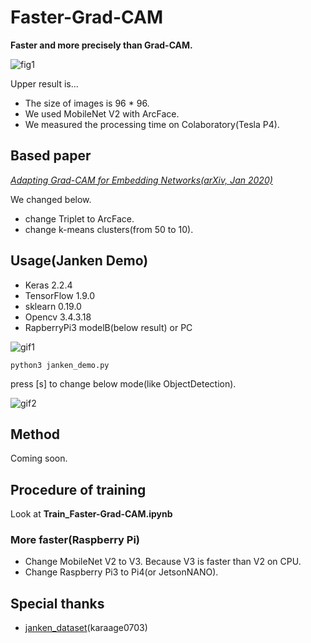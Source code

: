 # Faster-Grad-CAM
**Faster and more precisely than Grad-CAM.**

![fig1](https://github.com/shinmura0/Faster-Grad-CAM/blob/master/images/janken.png "fig1")

Upper result is...
+ The size of images is 96 * 96.  
+ We used MobileNet V2 with ArcFace.  
+ We measured the processing time on Colaboratory(Tesla P4).

## Based paper
*[Adapting Grad-CAM for Embedding Networks(arXiv, Jan 2020)](https://arxiv.org/abs/2001.06538)*  

We changed below.
+ change Triplet to ArcFace.  
+ change k-means clusters(from 50 to 10).


## Usage(Janken Demo)
+ Keras 2.2.4
+ TensorFlow 1.9.0
+ sklearn 0.19.0
+ Opencv 3.4.3.18
+ RapberryPi3 modelB(below result) or PC

![gif1]( "gif1")

```
python3 janken_demo.py
```

press [s] to change below mode(like ObjectDetection).

![gif2]( "gif2")

## Method
Coming soon.

## Procedure of training
Look at **Train_Faster-Grad-CAM.ipynb**

### More faster(Raspberry Pi)
+ Change MobileNet V2 to V3. Because V3 is faster than V2 on CPU.
+ Change Raspberry Pi3 to Pi4(or JetsonNANO).

## Special thanks
+ [janken_dataset](https://github.com/karaage0703/janken_dataset)(karaage0703)
